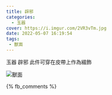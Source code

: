 ```yaml
---
title: 辟邪
categories:
  - 玉器
cover: https://i.imgur.com/2VR3vTm.jpg
date: 2022-05-07 16:19:54
tags:
 - 獸面
---
```

玉器 辟邪
此件可穿在皮帶上作為綴飾

![獸面](https://i.imgur.com/2VR3vTm.jpg)

{% fb_comments %}
